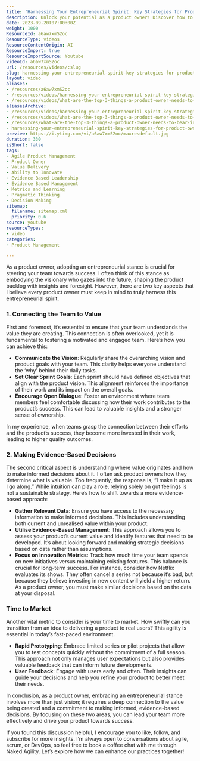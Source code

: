 ```yaml
---
title: 'Harnessing Your Entrepreneurial Spirit: Key Strategies for Product Owners to Drive Team Success'
description: Unlock your potential as a product owner! Discover how to connect your team to value and make evidence-based decisions for product success.
date: 2023-09-20T07:00:00Z
weight: 1000
ResourceId: a6aw7xmS2oc
ResourceType: videos
ResourceContentOrigin: AI
ResourceImport: true
ResourceImportSource: Youtube
videoId: a6aw7xmS2oc
url: /resources/videos/:slug
slug: harnessing-your-entrepreneurial-spirit-key-strategies-for-product-owners-to-drive-team-success
layout: video
aliases:
- /resources/a6aw7xmS2oc
- /resources/videos/harnessing-your-entrepreneurial-spirit-key-strategies-for-product-owners-to-drive-team-success
- /resources/videos/what-are-the-top-3-things-a-product-owner-needs-to-bear-in-mind-when-adopting-an-entrepreneur-stance
aliasesArchive:
- /resources/videos/harnessing-your-entrepreneurial-spirit-key-strategies-for-product-owners-to-drive-team-success
- /resources/videos/what-are-the-top-3-things-a-product-owner-needs-to-bear-in-mind-when-adopting-an-entrepreneur-stance
- /resources/what-are-the-top-3-things-a-product-owner-needs-to-bear-in-mind-when-adopting-an-entrepreneur-stance
- harnessing-your-entrepreneurial-spirit-key-strategies-for-product-owners-to-drive-team-success
preview: https://i.ytimg.com/vi/a6aw7xmS2oc/maxresdefault.jpg
duration: 330
isShort: false
tags:
- Agile Product Management
- Product Owner
- Value Delivery
- Ability to Innovate
- Evidence Based Leadership
- Evidence Based Management
- Metrics and Learning
- Pragmatic Thinking
- Decision Making
sitemap:
  filename: sitemap.xml
  priority: 0.6
source: youtube
resourceTypes:
- video
categories:
- Product Management

---
```

As a product owner, adopting an entrepreneurial stance is crucial for steering your team towards success. I often think of this stance as embodying the visionary who gazes into the future, shaping the product backlog with insights and foresight. However, there are two key aspects that I believe every product owner must keep in mind to truly harness this entrepreneurial spirit.

### 1. Connecting the Team to Value

First and foremost, it’s essential to ensure that your team understands the value they are creating. This connection is often overlooked, yet it is fundamental to fostering a motivated and engaged team. Here’s how you can achieve this:

- **Communicate the Vision**: Regularly share the overarching vision and product goals with your team. This clarity helps everyone understand the ‘why’ behind their daily tasks.
- **Set Clear Sprint Goals**: Each sprint should have defined objectives that align with the product vision. This alignment reinforces the importance of their work and its impact on the overall goals.
- **Encourage Open Dialogue**: Foster an environment where team members feel comfortable discussing how their work contributes to the product’s success. This can lead to valuable insights and a stronger sense of ownership.

In my experience, when teams grasp the connection between their efforts and the product’s success, they become more invested in their work, leading to higher quality outcomes.

### 2. Making Evidence-Based Decisions

The second critical aspect is understanding where value originates and how to make informed decisions about it. I often ask product owners how they determine what is valuable. Too frequently, the response is, “I make it up as I go along.” While intuition can play a role, relying solely on gut feelings is not a sustainable strategy. Here’s how to shift towards a more evidence-based approach:

- **Gather Relevant Data**: Ensure you have access to the necessary information to make informed decisions. This includes understanding both current and unrealised value within your product.
- **Utilise Evidence-Based Management**: This approach allows you to assess your product’s current value and identify features that need to be developed. It’s about looking forward and making strategic decisions based on data rather than assumptions.
- **Focus on Innovation Metrics**: Track how much time your team spends on new initiatives versus maintaining existing features. This balance is crucial for long-term success. For instance, consider how Netflix evaluates its shows. They often cancel a series not because it’s bad, but because they believe investing in new content will yield a higher return. As a product owner, you must make similar decisions based on the data at your disposal.

### Time to Market

Another vital metric to consider is your time to market. How swiftly can you transition from an idea to delivering a product to real users? This agility is essential in today’s fast-paced environment. 

- **Rapid Prototyping**: Embrace limited series or pilot projects that allow you to test concepts quickly without the commitment of a full season. This approach not only manages user expectations but also provides valuable feedback that can inform future developments.
- **User Feedback**: Engage with users early and often. Their insights can guide your decisions and help you refine your product to better meet their needs.

In conclusion, as a product owner, embracing an entrepreneurial stance involves more than just vision; it requires a deep connection to the value being created and a commitment to making informed, evidence-based decisions. By focusing on these two areas, you can lead your team more effectively and drive your product towards success.

If you found this discussion helpful, I encourage you to like, follow, and subscribe for more insights. I’m always open to conversations about agile, scrum, or DevOps, so feel free to book a coffee chat with me through Naked Agility. Let’s explore how we can enhance our practices together!
